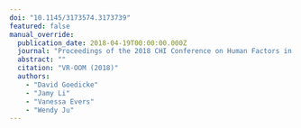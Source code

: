 ```yaml
---
doi: "10.1145/3173574.3173739"
featured: false
manual_override:
  publication_date: 2018-04-19T00:00:00.000Z
  journal: "Proceedings of the 2018 CHI Conference on Human Factors in Computing Systems"
  abstract: ""
  citation: "VR-OOM (2018)"
  authors:
    - "David Goedicke"
    - "Jamy Li"
    - "Vanessa Evers"
    - "Wendy Ju"
---
```


<!-- You can add additional content about this publication here if needed -->
